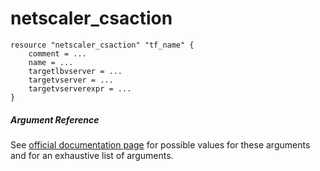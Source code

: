 # netscaler_csaction

```
resource "netscaler_csaction" "tf_name" {
    comment = ...
    name = ...
    targetlbvserver = ...
    targetvserver = ...
    targetvserverexpr = ...
}
```

##### Argument Reference

See [official documentation page](https://developer-docs.citrix.com/projects/netscaler-nitro-api/en/11.0/configuration/content-switching/csaction/csaction/) for possible values for these arguments and for an exhaustive list of arguments.

